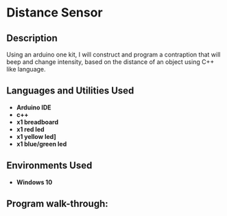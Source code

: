 <h1>Distance Sensor</h1>

<!-- ### [YouTube Demonstration](https://youtu.be/7eJexJVCqJo) -->

<h2>Description</h2>
Using an arduino one kit, I will construct and program a contraption that
will beep and change intensity, based on the distance of an object using C++ like language.
<br />


<h2>Languages and Utilities Used</h2>

- <b>Arduino IDE</b> 
- <b>c++</b>
- <b>x1 breadboard</b>
- <b>x1 red led</b>
- <b>x1 yellow led]</b>
- <b>x1 blue/green led</b>
<h2>Environments Used </h2>

- <b>Windows 10</b> 

<h2>Program walk-through:</h2>

<!--
<p align="center">
Launch the utility: <br/>
<img src="https://i.imgur.com/62TgaWL.png" height="80%" width="80%" alt="Disk Sanitization Steps"/>
<br />
<br />
Select the disk:  <br/>
<img src="https://i.imgur.com/tcTyMUE.png" height="80%" width="80%" alt="Disk Sanitization Steps"/>
<br />
<br />
Enter the number of passes: <br/>
<img src="https://i.imgur.com/nCIbXbg.png" height="80%" width="80%" alt="Disk Sanitization Steps"/>
<br />
<br />
Confirm your selection:  <br/>
<img src="https://i.imgur.com/cdFHBiU.png" height="80%" width="80%" alt="Disk Sanitization Steps"/>
<br />
<br />
Wait for process to complete (may take some time):  <br/>
<img src="https://i.imgur.com/JL945Ga.png" height="80%" width="80%" alt="Disk Sanitization Steps"/>
<br />
<br />
Sanitization complete:  <br/>
<img src="https://i.imgur.com/K71yaM2.png" height="80%" width="80%" alt="Disk Sanitization Steps"/>
<br />
<br />
Observe the wiped disk:  <br/>
<img src="https://i.imgur.com/AeZkvFQ.png" height="80%" width="80%" alt="Disk Sanitization Steps"/>
</p> -->

<!--
 ```diff
- text in red
+ text in green
! text in orange
# text in gray
@@ text in purple (and bold)@@
```
--!>
